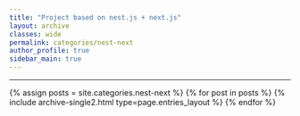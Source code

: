 ```yaml
---
title: "Project based on nest.js + next.js"
layout: archive
classes: wide
permalink: categories/nest-next
author_profile: true
sidebar_main: true
---
```



***

{% assign posts = site.categories.nest-next %}
{% for post in posts %} {% include archive-single2.html type=page.entries_layout %} {% endfor %}
